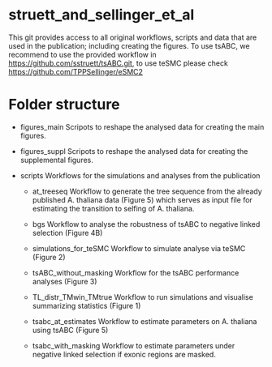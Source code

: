 # struett_and_sellinger_et_al


This git provides access to all original workflows, scripts and data that are used in the publication; including creating the figures. To use tsABC, we recommend to use the provided workflow in https://github.com/sstruett/tsABC.git, to use teSMC please check https://github.com/TPPSellinger/eSMC2



Folder structure
==

+ figures_main
Scripots to reshape the analysed data for creating the main figures.

+ figures_suppl
Scripots to reshape the analysed data for creating the supplemental figures.

+ scripts
Workflows for the simulations and analyses from the publication

  + at_treeseq
  Workflow to generate the tree sequence from the already published A. thaliana data (Figure 5) which serves as input file for estimating the transition to selfing of A. thaliana.

  + bgs
  Workflow to analyse the robustness of tsABC to negative linked selection (Figure 4B)

  + simulations_for_teSMC
  Workflow to simulate analyse via teSMC (Figure 2)

  + tsABC_without_masking
  Workflow for the tsABC performance analyses (Figure 3)

  + TL_distr_TMwin_TMtrue
  Workflow to run simulations and visualise summarizing statistics (Figure 1)

  + tsabc_at_estimates
  Workflow to estimate parameters on A. thaliana using tsABC (Figure 5)

  + tsabc_with_masking
  Workflow to estimate parameters under negative linked selection if exonic regions are masked.

